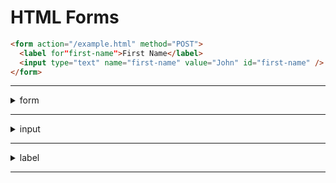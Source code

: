 # HTML Forms

```html
<form action="/example.html" method="POST">
  <label for"first-name">First Name</label>
  <input type="text" name="first-name" value="John" id="first-name" />
</form>
```

<hr>

<details>

<summary>form</summary>

<br>

An HTML `<form>` element is responsible for collecting information to send somewhere else.

<div></div>

- The `action` attribute determines where the information is sent.

<div></div>

- The `method` attribute is assigned a HTTP verb that is included in the HTTP request.

</details>

<hr>

<details>
<summary>input</summary>

<br>

<div></div>

- The `<input>` self-closing element allows you several ways to collect data from a web form.

<div></div>

- The `type` attribute of the `<input>` element determines how it renders on the web page and what kind of data it can accept, for example: `text`, `email`, `password`, etc.

<div></div>

- The `<input>` element must contains a `name` attribute set to a value that represents the data that the input is supposed to receive from the user. For example, for the user's first name, we can write: `name="first-name"`. Without the `name` attribute, the information in the `<input>` won't be sent when the `<form>` is submitted.

<div></div>

- After users type into the `<input>` element, the value of the `value` attribute becomes what is types into the text field. The value of the `value` attribute is paired with the value of the `name` attribute and set as text when the form is submitted. We could also assign a default value for the `value` attribute so that users have a pre-filled text field.

</details>

<hr>

<details>
<summary>label</summary>

<br>

The `<label>` element contains explanatory text for the input fields.

To associate a `<label>` and an `<input>`,

<div></div>

</details>

<hr>

<!-- ```html
<label>
  elements are used to associate descriptive text for an input element
  (especially for assistive technologies like screen readers). Example:
  <label>First Name <input type="text" /></label>
  This make it so clicking the word “First Name” - selects the corresponding
  input element.

  <label>
    Select me <input type="radio" name="age" value="18" id="18" />
  </label>
  If you select a radio button and then submit the form, the form data for the
  radio buttons is based on its name and value attributes. For convenience, set
  the button’s value attribute to the same value as its id attribute. - To make
  it so selecting one radio button automatically deselects the other ones, all
  radio buttons must have a name attribute with the same value.</label
>
``` -->
